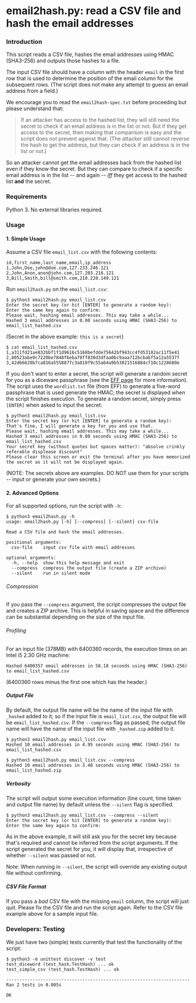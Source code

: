# email2hash.py: read a CSV file and hash the email addresses

### Introduction
This script reads a CSV file, hashes the email addresses using HMAC (SHA3-256) and outputs those hashes to a file.

The input CSV file should have a column with the header `email` in the first row that is used to determine the position of the email column for the subsequent rows. (The script does not make any attempt to guess an email address from a field.)

We encourage you to read the `email2hash-spec.txt` before proceeding but please understand that:

> If an attacker has access to the hashed list, they will still need the
> secret to check if an email address is in the list or not. But if they get
> access to the secret, then making that comparison is easy and the script
> does not prevent against that. (The attacker still cannot reverse the hash
> to get the address, but they can check if an address is in the list or not.)

So an attacker cannot get the email addresses back from the hashed list even if they know the secret. But they can compare to check if a specific email address is in the list -- and again -- *iff* they get access to the hashed list **and** the secret.

### Requirements

Python 3. No external libraries required.

### Usage

#### 1. Simple Usage
Assume a CSV file `email_list.csv` with the following contents:
```
id,first_name,last_name,email,ip_address
1,John,Doe,john@doe.com,127.233.246.121
2,John,Anon,anon@john.com,127.203.216.121
3,Bill,Smith,bill@smith.com,210.220.149.121
```
Run `email2hash.py` on the `email_list.csv`:

```
$ python3 email2hash.py email_list.csv
Enter the secret key (or hit [ENTER] to generate a random key):
Enter the same key again to confirm:
Please wait, hashing email addresses. This may take a while...
Hashed 3 email addresses in 0.00 seconds using HMAC (SHA3-256) to email_list_hashed.csv
```
(Secret in the above example: `this is a secret`)
```
$ cat email_list_hashed.csv
1,a311fd21ae832bbf1f1d9616c5168befdde75642bf943cc4fd53182ac11f5e41
2,80523abe9c7220be7848f6eba78ff830d3dfaa0bc9aaa712bcbabf5a12a5537f
3,42d66628b7ca816a5558877c3a810f9c55a64a9b53021516884cf10c1228680e
```

If you don't want to enter a secret, the script will generate a random secret for you as a diceware passphrase (see the [EFF page](https://www.eff.org/dice) for more information). The script uses the `wordlist.txt` file (from EFF) to generate a five-word passphrase that is used generate the HMAC; the secret is displayed when the script finishes execution. To generate a random secret, simply press `[ENTER]` when asked to input the secret:

```
$ python3 email2hash.py email_list.csv
Enter the secret key (or hit [ENTER] to generate a random key):
That's fine, I will generate a key for you and use that.
Please wait, hashing email addresses. This may take a while...
Hashed 3 email addresses in 0.00 seconds using HMAC (SHA3-256) to email_list_hashed.csv
Your secret key (without quotes but spaces matter): "absolve crinkly referable displease discount"
Please clear this screen or exit the terminal after you have memorized the secret as it will not be displayed again.
```

(NOTE: The secrets above are examples. DO NOT use them for your scripts -- input or generate your own secrets.)

#### 2. Advanced Options

For all supported options, run the script with `-h`:

```
$ python3 email2hash.py -h
usage: email2hash.py [-h] [--compress] [--silent] csv-file

Read a CSV file and hash the email addresses.

positional arguments:
  csv-file    input csv file with email addresses

optional arguments:
  -h, --help  show this help message and exit
  --compress  compress the output file (create a ZIP archive)
  --silent    run in silent mode
```

###### Compression

If you pass the `--compress` argument, the script compresses the output file and creates a ZIP archive. This is helpful in saving space and the difference can be substantial depending on the size of the input file.

###### Profiling

For an input file (378MB) with 6400360 records, the execution times on an Intel i5 2.30 GHz machine:

    Hashed 6400357 email addresses in 58.18 seconds using HMAC (SHA3-256) to email_list_hashed.csv

(6400360 rows minus the first one which has the header.)

##### Output File

By default, the output file name will be the name of the input file with `_hashed` added to it; so if the input file is `email_list.csv`, the output file will be `email_list_hashed.csv`. If the `--compress` flag as passed, the output file name will have the name of the input file with `_hashed.zip` added to it.

```
$ python3 email2hash.py email_list.csv 
Hashed 10 email addresses in 4.95 seconds using HMAC (SHA3-256) to email_list_hashed.csv

$ python3 email2hash.py email_list.csv --compress
Hashed 10 email addresses in 3.48 seconds using HMAC (SHA3-256) to email_list_hashed.zip
```

##### Verbosity

The script will output some execution information (line count, time taken and output file name) by default unless the `--silent` flag is specified.

```
$ python3 email2hash.py email_list.csv --compress --silent
Enter the secret key (or hit [ENTER] to generate a random key):
Enter the same key again to confirm:
```

As in the above example, it will still ask you for the secret key because that's required and cannot be inferred from the script arguments. If the script generated the secret for you, it will display that, irrespective of whether `--silent` was passed or not.

Note: When running in `--silent`, the script will override any existing output file without confirming.

##### CSV File Format

If you pass a *bad* CSV file with the missing `email` column, the script will just quit. Please fix the CSV file and run the script again. Refer to the CSV file example above for a sample input file.

### Developers: Testing

We just have two (simple) tests currently that test the functionality of the script:

```
$ python3 -m unittest discover -v test
test_diceword (test_hash.TestHash) ... ok
test_simple_csv (test_hash.TestHash) ... ok

----------------------------------------------------------------------
Ran 2 tests in 0.005s

OK
```

